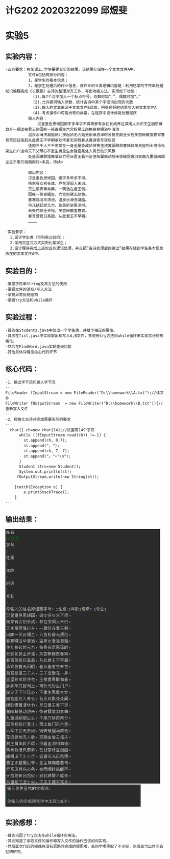 # 计G202 2020322099 邱煜斐
# 实验5

## 实验内容：
    ·业务要求：在某课上,学生要提交实验结果，该结果存储在一个文本文件A中。
              文件A包括两部分内容：
              1，是学生的基本信息；
              2，是学生处理后的作业信息，该作业的业务逻辑内容是：利用已学的字符串处理知识编程完成《长恨歌》古诗的整理对齐工作，写出功能方法，实现如下功能：
                (1).每7个汉字加入一个标点符号，奇数时加“，”，偶数时加“。”
                (2).允许提供输入参数，统计古诗中某个字或词出现的次数
                (3).输入的文本来源于文本文件B读取，把处理好的结果写入到文本文件A
                (4).考虑操作中可能出现的异常，在程序中设计异常处理程序
              输入内容：
                  汉皇重色思倾国御宇多年求不得杨家有女初长成养在深闺人未识天生丽质难自弃一朝选在君王侧回眸一笑百媚生六宫粉黛无颜色春寒赐浴华清池
              温泉水滑洗凝脂侍儿扶起娇无力始是新承恩泽时云鬓花颜金步摇芙蓉帐暖度春宵春宵苦短日高起从此君王不早朝承欢侍宴无闲暇春从春游夜专夜后宫
              佳丽三千人三千宠爱在一身金屋妆成娇侍夜玉楼宴罢醉和春姊妹弟兄皆列士可怜光采生门户遂令天下父母心不重生男重生女骊宫高处入青云仙乐风飘
              处处闻缓歌慢舞凝丝竹尽日君王看不足渔阳鼙鼓动地来惊破霓裳羽衣曲九重城阙烟尘生千乘万骑西南行<未完，待续>

              输出内容：
              汉皇重色思倾国，御宇多年求不得。
              杨家有女初长成，养在深闺人未识。
              天生丽质难自弃，一朝选在君王侧。
              回眸一笑百媚生，六宫粉黛无颜色。
              春寒赐浴华清池，温泉水滑洗凝脂。
              侍儿扶起娇无力，始是新承恩泽时。
              云鬓花颜金步摇，芙蓉帐暖度春宵。
              春宵苦短日高起，从此君王不早朝。
              …………

    ·实验要求：
      1.设计学生类（可利用之前的）；
      2.采用交互式方式实例化某学生；
      3.设计程序完成上述的业务逻辑处理，并且把“古诗处理后的输出”结果存储到学生基本信息所在的文本文件A中。

      
## 实验目的：
    ·掌握字符串String及其方法的使用
    ·掌握文件的读取/写入方法
    ·掌握异常处理结构
    ·掌握try方法和while循环
## 实验过程：
    ·首先在Students.java中创出一个学生类，并赋予相应的属性。
    ·其次在Tist.java中实现取出和写入A,B文件，并使用try方法和while循环来实现古诗的规格化。
    ·然后在FindWord.java实现查询功能
    ·其他具体详情见核心代码环节
## 核心代码：
    ·1，输出字节流和输入字节流
    ···
    FileReader fInputStream = new FileReader("D:\\homework\\A.txt");//读文件
    FileWriter fOutputStream  = new FileWriter("D:\\homework\\B.txt")){//重新写入文件	   
    ···
    ·2，规格化古诗并完成需要天际的要求
    ···
      char[] ch=new char[14];//设置有14个字符
		  while ((fInputStream.read(ch)) !=-1) {
		    st.append(ch, 0,7);
		    st.append("，");
		    st.append(ch, 7, 7);
		    st.append("。"+"\n");
		  }
		  Student strs=new Student();
		  System.out.println(st);
	     fOutputStream.write(new String(st));
	     
		}catch(Exception e) {
			e.printStackTrace();
		}
    ···
## 输出结果：
![](https://github.com/qiuyufei/shiyan5/blob/main/qyf/h.png)
![](https://github.com/qiuyufei/shiyan5/blob/main/qyf/i.png)

    
## 实验感想：
    ·首先巩固了try方法与while循环的用法。
    ·其次知道了读取文件的操作和写入文件的操作应该如何实现。
    ·然后此次代码的完成在没有思路时完成的很困难，去同学哪里取了不少经，以后会匀出时间去钻研研究。
